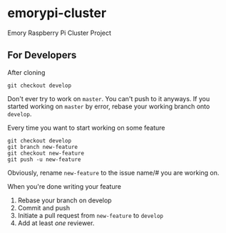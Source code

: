 # emorypi-cluster
Emory Raspberry Pi Cluster Project

## For Developers

After cloning
```
git checkout develop
```

Don't ever try to work on `master`. You can't push to it anyways. If you started working on `master` by error, rebase your working branch onto `develop`.

Every time you want to start working on some feature
```
git checkout develop
git branch new-feature
git checkout new-feature
git push -u new-feature
```
Obviously, rename `new-feature` to the issue name/# you are working on.

When you're done writing your feature
1. Rebase your branch on develop
2. Commit and push
3. Initiate a pull request from `new-feature` to `develop`
4. Add at least *one* reviewer.
